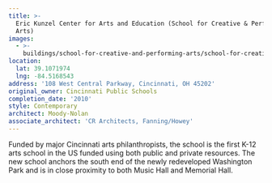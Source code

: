 ```yaml
---
title: >-
  Eric Kunzel Center for Arts and Education (School for Creative & Performing
  Arts)
images:
  - >-
    buildings/school-for-creative-and-performing-arts/school-for-creative-and-performing-arts-0_jxj4a3
location:
  lat: 39.1071974
  lng: -84.5168543
address: '108 West Central Parkway, Cincinnati, OH 45202'
original_owner: Cincinnati Public Schools
completion_date: '2010'
style: Contemporary
architect: Moody-Nolan
associate_architect: 'CR Architects, Fanning/Howey'
---
```


Funded by major Cincinnati arts philanthropists, the school is the first K-12 arts school in the US funded using both public and private resources. The new school anchors the south end of the newly redeveloped Washington Park and is in close proximity to both Music Hall and Memorial Hall.
